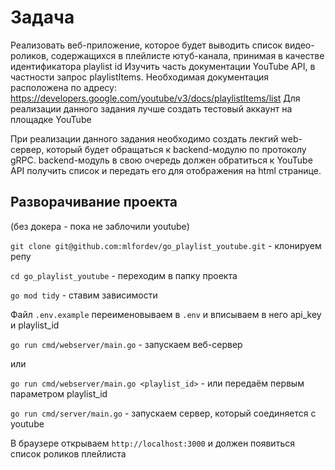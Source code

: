 # Задача

Реализовать веб-приложение, которое будет выводить список видео-роликов, содержащихся в плейлисте ютуб-канала, принимая в качестве идентификатора  playlist id
Изучить часть документации YouTube API, в частности запрос  playlistItems.
Необходимая документация расположена по адресу:
https://developers.google.com/youtube/v3/docs/playlistItems/list
Для реализации данного задания лучше создать тестовый аккаунт на площадке YouTube

При реализации данного задания необходимо создать лекгий web-сервер, который будет обращаться к backend-модулю по протоколу gRPC.
backend-модуль в свою очередь должен обратиться к YouTube API получить список и передать его для отображения на html странице.

## Разворачивание проекта
(без докера - пока не заблочили youtube)

`git clone git@github.com:mlfordev/go_playlist_youtube.git` - клонируем репу

`cd go_playlist_youtube` - переходим в папку проекта

`go mod tidy` - ставим зависимости

Файл `.env.example` переименовываем в `.env` и вписываем в него api_key и playlist_id

`go run cmd/webserver/main.go` - запускаем веб-сервер

или

`go run cmd/webserver/main.go <playlist_id>` - или передаём первым параметром playlist_id

`go run cmd/server/main.go` - запускаем сервер, который соединяется с youtube

В браузере открываем `http://localhost:3000` и должен появиться список роликов плейлиста